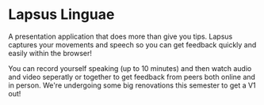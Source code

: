 # Lapsus Linguae

A presentation application that does more than give you tips. Lapsus captures your movements and speech so you can get feedback quickly and easily within the browser!

You can record yourself speaking (up to 10 minutes) and then watch audio and video seperatly or together to get feedback from peers both online and in person.  We're undergoing some big renovations this semester to get a V1 out!

